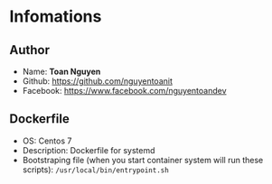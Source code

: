 # Infomations
## Author
- Name: **Toan Nguyen**
- Github: https://github.com/nguyentoanit
- Facebook: https://www.facebook.com/nguyentoandev

## Dockerfile
- OS: Centos 7
- Description: Dockerfile for systemd
- Bootstraping file (when you start container system will run these scripts): ```/usr/local/bin/entrypoint.sh```
